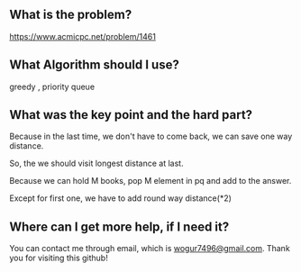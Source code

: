## What is the problem?

<https://www.acmicpc.net/problem/1461>

## What Algorithm should I use?

greedy , priority queue

## What was the key point and the hard part?

Because in the last time, we don't have to come back, we can save one way distance.

So, the we should visit longest distance at last.

Because we can hold M books, pop M element in pq and add to the answer.

Except for first one, we have to add round way distance(*2)

## Where can I get more help, if I need it?

You can contact me through email, which is wogur7496@gmail.com.
Thank you for visiting this github!
